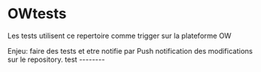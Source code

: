 # OWtests
Les tests utilisent ce repertoire comme trigger sur la plateforme OW

Enjeu: faire des tests et etre notifie par Push notification des modifications sur le repository.
test --------   
